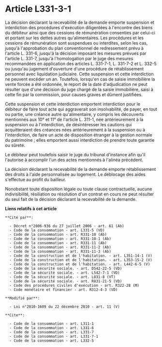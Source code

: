# Article L331-3-1

La décision déclarant la recevabilité de la demande emporte suspension et interdiction des procédures d'exécution diligentées
à l'encontre des biens du débiteur ainsi que des cessions de rémunération consenties par celui-ci et portant sur les dettes
autres qu'alimentaires. Les procédures et les cessions de rémunération sont suspendues ou interdites, selon les cas, jusqu'à
l'approbation du plan conventionnel de redressement prévu à l'article L. 331-6, jusqu'à la décision imposant les mesures
prévues par l'article L. 331-7, jusqu'à l'homologation par le juge des mesures recommandées en application des articles L.
331-7-1, L. 331-7-2 et L. 332-5 ou jusqu'au jugement d'ouverture d'une procédure de rétablissement personnel avec liquidation
judiciaire. Cette suspension et cette interdiction ne peuvent excéder un an. Toutefois, lorsqu'en cas de saisie immobilière
la vente forcée a été ordonnée, le report de la date d'adjudication ne peut résulter que d'une décision du juge chargé de la
saisie immobilière, saisi à cette fin par la commission, pour causes graves et dûment justifiées. 

Cette suspension et cette interdiction emportent interdiction pour le débiteur de faire tout acte qui aggraverait son
insolvabilité, de payer, en tout ou partie, une créance autre qu'alimentaire, y compris les découverts mentionnés aux 10° et
11° de l'article L. 311-1, née antérieurement à la suspension ou à l'interdiction, de désintéresser les cautions qui
acquitteraient des créances nées antérieurement à la suspension ou à l'interdiction, de faire un acte de disposition étranger
à la gestion normale du patrimoine ; elles emportent aussi interdiction de prendre toute garantie ou sûreté. 

Le débiteur peut toutefois saisir le    juge du tribunal d'instance  afin qu'il l'autorise à accomplir l'un des actes
mentionnés à l'alinéa précédent. 

La décision déclarant la recevabilité de la demande emporte rétablissement des droits à l'aide personnalisée au logement. Le
déblocage des aides s'effectue au profit du bailleur. 

Nonobstant toute disposition légale ou toute clause contractuelle, aucune indivisibilité, résiliation ou résolution d'un
contrat en cours ne peut résulter du seul fait de la décision déclarant la recevabilité de la demande.

**Liens relatifs à cet article**

	**Cité par**:

	  - Décret n°2006-936 du 27 juillet 2006 - art. 61 (Ab)
	  - Code de la consommation - art. L331-5 (VD)
	  - Code de la consommation - art. R331-10 (Ab)
	  - Code de la consommation - art. R331-10-1 (Ab)
	  - Code de la consommation - art. R331-11 (Ab)
	  - Code de la consommation - art. R331-11-2 (Ab)
	  - Code de la consommation - art. R331-11-3 (Ab)
	  - Code de la construction et de l'habitation. - art. L351-14-1 (V)
	  - Code de la construction et de l'habitation. - art. L353-15-2 (V)
	  - Code de la construction et de l'habitation. - art. L442-6-5 (V)
	  - Code de la sécurité sociale. - art. D542-22-5 (VD)
	  - Code de la sécurité sociale. - art. L542-7-1 (VD)
	  - Code de la sécurité sociale. - art. L831-8 (VT)
	  - Code de la sécurité sociale. - art. R831-21-5 (VD)
	  - Code des procédures civiles d'exécution - art. R322-28 (M)
	  - Code monétaire et financier - art. R312-4-3 (VD)

	**Modifié par**:

	  - Loi n°2010-1609 du 22 décembre 2010 - art. 11 (V)

	**Cite**:

	  - Code de la consommation - art. L311-1
	  - Code de la consommation - art. L331-6
	  - Code de la consommation - art. L331-7
	  - Code de la consommation - art. L331-7-1
	  - Code de la consommation - art. L332-5
